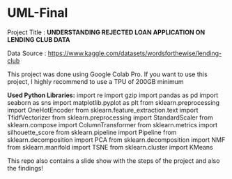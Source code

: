 # UML-Final
Project Title : **UNDERSTANDING REJECTED LOAN APPLICATION ON LENDING CLUB DATA**

Data Source : https://www.kaggle.com/datasets/wordsforthewise/lending-club

This project was done using Google Colab Pro. If you want to use this project, I highly recommend to use a TPU of 200GB minimum


**Used Python Libraries:**
import re
import gzip
import pandas as pd
import seaborn as sns
import matplotlib.pyplot as plt
from sklearn.preprocessing import OneHotEncoder
from sklearn.feature_extraction.text import TfidfVectorizer
from sklearn.preprocessing import StandardScaler
from sklearn.compose import ColumnTransformer
from sklearn.metrics import silhouette_score
from sklearn.pipeline import Pipeline
from sklearn.decomposition import PCA
from sklearn.decomposition import NMF
from sklearn.manifold import TSNE
from sklearn.cluster import KMeans



This repo also contains a slide show with the steps of the project and also the findings!

